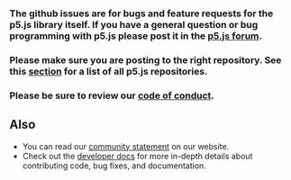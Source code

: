 ### The github issues are for bugs and feature requests for the p5.js library itself. If you have a general question or bug programming with p5.js please post it in the [p5.js forum](https://forum.processing.org/two/).

### Please make sure you are posting to the right repository. See this [section](https://github.com/processing/p5.js/blob/master/README.md#issues) for a list of all p5.js repositories.

### Please be sure to review our [code of conduct](https://github.com/processing/p5.js/blob/master/CODE_OF_CONDUCT.md).

## Also
* You can read our [community statement](http://p5js.org/community/) on our website.
* Check out the [developer docs](https://github.com/processing/p5.js/blob/master/developer_docs/README.md) for more in-depth details about contributing code, bug fixes, and documentation.
